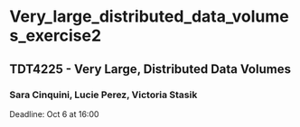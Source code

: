 # Very_large_distributed_data_volumes_exercise2
## TDT4225 - Very Large, Distributed Data Volumes
### Sara Cinquini, Lucie Perez, Victoria Stasik
Deadline: Oct 6 at 16:00

